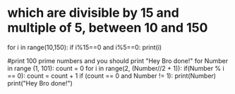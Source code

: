 # which are divisible by 15 and multiple of 5, between 10 and 150
for i in range(10,150):
    if i%15==0 and i%5==0:
        print(i)
        
       
#print 100 prime numbers and you should print "Hey Bro done!" 
for Number in range (1, 101):
    count = 0
    for i in range(2, (Number//2 + 1)):
        if(Number % i == 0):
            count = count + 1
    if (count == 0 and Number != 1):
        print(Number)
print("Hey Bro done!")
